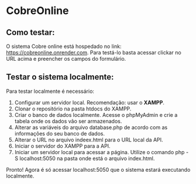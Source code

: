 # CobreOnline

## Como testar:
O sistema Cobre online está hospedado no link: https://cobreonline.onrender.com.
Para testá-lo basta acessar clickar no URL acima e preencher os campos do formulário.

## Testar o sistema localmente:
Para testar localmente é necessário:

1. Configurar um servidor local. Recomendação: usar o **XAMPP**.
2. Clonar o repositório na pasta htdocs do XAMPP.
3. Criar o banco de dados localmente. Acesse o phpMyAdmin e crie a tabela onde os dados vão ser armazenados.
4. Alterar as variáveis do arquivo database.php de acordo com as informações do seu banco de dados.
5. Alterar o URL no arquivo indeex.html para o URL local da API.
6. Iniciar o servidor do XAMPP para a API.
7. Iniciar um servidor local para acessar a página. Utilize o comando php -S localhost:5050 na pasta onde está o arquivo index.html.

Pronto! Agora é só acessar localhost:5050 que o sistema estará executando localmente.
